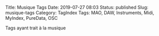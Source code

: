 Title: Musique Tags
Date: 2019-07-27 08:03
Status: published
Slug: musique-tags
Category: TagIndex
Tags: MAO, DAW, Instruments, Midi, MyIndex, PureData, OSC

Tags ayant trait à la musique
